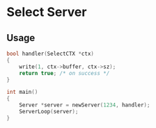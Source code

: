 # Select Server

## Usage
```c
bool handler(SelectCTX *ctx)
{
    write(1, ctx->buffer, ctx->sz);
    return true; /* on success */
}

int main()
{
    Server *server = newServer(1234, handler);
    ServerLoop(server);
}
```
